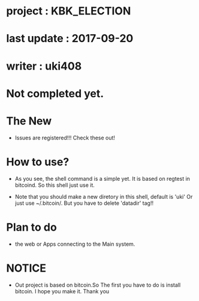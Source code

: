 # project : KBK_ELECTION
# last update : 2017-09-20
# writer : uki408

# Not completed yet.

# The New
- Issues are registered!!! Check these out!

# How to use? 
- As you see, the shell command is a simple yet. It is based on regtest in bitcoind. So this shell just use it.

- Note that you should make a new diretory in this shell, default is 'uki' Or just use ~/.bitcoin/. But you have to delete 'datadir' tag!!

# Plan to do 

- the web or Apps connecting to the Main system.

# NOTICE

- Out project is based on bitcoin.So The first you have to do is install bitcoin. I hope you make it. Thank you
